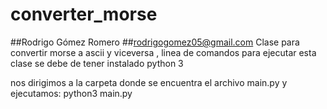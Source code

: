 # converter_morse
##Rodrigo Gómez Romero
##rodrigogomez05@gmail.com
Clase para convertir morse a ascii y viceversa , linea de comandos
para ejecutar esta clase se debe de tener instalado python 3


nos dirigimos a la carpeta donde se encuentra el archivo main.py y ejecutamos: python3 main.py


